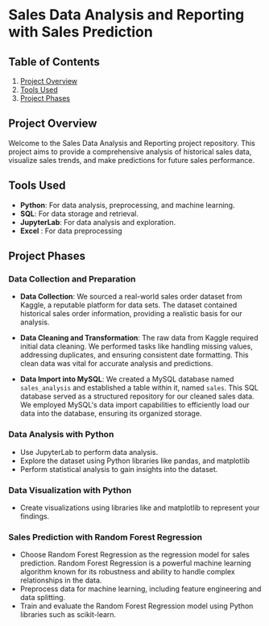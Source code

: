 # Sales Data Analysis and Reporting with Sales Prediction

## Table of Contents

1. [Project Overview](#project-overview)
2. [Tools Used](#tools-used)
3. [Project Phases](#project-phases)

## Project Overview

Welcome to the Sales Data Analysis and Reporting project repository. This project aims to provide a comprehensive analysis of historical sales data, visualize sales trends, and make predictions for future sales performance.

## Tools Used

- **Python**: For data analysis, preprocessing, and machine learning.
- **SQL**: For data storage and retrieval.
- **JupyterLab**: For data analysis and exploration.
- **Excel** : For data preprocessing

## Project Phases

### Data Collection and Preparation

- **Data Collection**: We sourced a real-world sales order dataset from Kaggle, a reputable platform for data sets. The dataset contained historical sales order information, providing a realistic basis for our analysis.

- **Data Cleaning and Transformation**: The raw data from Kaggle required initial data cleaning. We performed tasks like handling missing values, addressing duplicates, and ensuring consistent date formatting. This clean data was vital for accurate analysis and predictions.

- **Data Import into MySQL**: We created a MySQL database named `sales_analysis` and established a table within it, named `sales`. This SQL database served as a structured repository for our cleaned sales data. We employed MySQL's data import capabilities to efficiently load our data into the database, ensuring its organized storage.

### Data Analysis with Python

- Use JupyterLab to perform data analysis.
- Explore the dataset using Python libraries like pandas, and matplotlib
- Perform statistical analysis to gain insights into the dataset.

### Data Visualization with Python

- Create visualizations using libraries like and matplotlib to represent your findings.

### Sales Prediction with Random Forest Regression

- Choose Random Forest Regression as the regression model for sales prediction. Random Forest Regression is a powerful machine learning algorithm known for its robustness and ability to handle complex relationships in the data.
- Preprocess data for machine learning, including feature engineering and data splitting.
- Train and evaluate the Random Forest Regression model using Python libraries such as scikit-learn.
